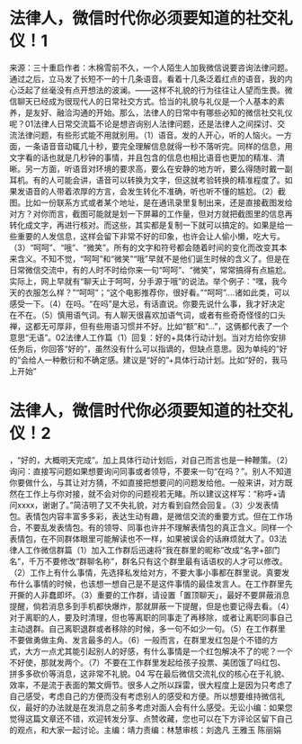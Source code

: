 # 法律人，微信时代你必须要知道的社交礼仪！1

来源：三十重启作者：木棉雪前不久，一个人陌生人加我微信说要咨询法律问题。通过之后，立马发了长短不一的十几条语音。看着十几条泛着红点的语音，我的内心泛起了丝毫没有点开想法的波澜。——这样不礼貌的行为往往让人望而生畏。微信聊天已经成为很现代人的日常社交方式。恰当的礼貌与礼仪是一个人基本的素养，是友好、融洽沟通的开始。那么，法律人的日常中有哪些必知的微信社交礼仪呢？01法律人日常交流篇不论是想咨询别人法律问题，还是法律人之间探讨、交流法律问题，有些形式能不用就别用。（1）语音。发的人开心，听的人恼火。一方面，一条语音音动辄几十秒，要完全理解信息就得一秒不落听完。同样的信息，用文字看的话也就是几秒钟的事情，并且包含的信息也相比语音也更加的精准、清晰。另一方面，听语音对环境的要求高，要么在安静的地方听，要么得随时戴一副耳机。有的人可能会讲，语音可以转换为文字，但这就考验转换的精准程度了。如果发语音的人带着浓厚的方言，会发生转化不准确，听也听不懂的尴尬。（2）截图。比如一份联系方式或者某个地址，是在通讯录里复制出来，还是直接截图发给对方？对你而言，截图可能就是划一下屏幕的工作量，但对方就把截图里的信息再转化成文字，再进行核对。而这些，其实都是复制一下就可以搞定的。如果是给一些重要的人发信息，这样会留下非常不好的印象，也许会让人偷小懒，吃大亏。（3）“呵呵”、“哦”、“微笑”。所有的文字和符号都会随着时间的变化而改变其本来含义。不知不觉，“呵呵”和“微笑”“哦”早就不是他们诞生时候的含义了。但是在日常微信交流中，有的人时不时给你来一句“呵呵”、“微笑”，常常搞得有点尴尬。实际上，网上早就有“聊天止于呵呵，分手源于哦”的说法。举个例子：“嘿，我今天的衣服怎么样？”“呵呵”；“这个电影推荐你，很好看。”“呵呵”....诸如此类，可以感受一下。（4）在吗。“在吗”是大忌，有话直说。你要先说什么事，我才好决定在不在。（5）慎用语气词。有人聊天很喜欢加语气词，或者有些奇奇怪怪的口头禅，这都无可厚非，但有些用语习惯并不好。比如“额”和“...”，这俩都代表了一个意思“无语”。02法律人工作篇（1）回复：好的+具体行动计划。当对方给你安排任务后，你回答“好的”，虽然没有什么可以指谪的，但缺点意思。因为单纯的“好的”会给人一种敷衍和不确定感。建议是“好的”+具体行动计划。比如“好的，我马上开始”

# 法律人，微信时代你必须要知道的社交礼仪！2

，“好的，大概明天完成”。加上具体行动计划后，对自己而言也是一种鞭策。（2）询问：直接写问题如果想要询问同事或者领导，不要来一句“在吗？”。别人不知道你要做什么，与其让对方猜，不如直接把想要问的问题发给他。一般来讲，对方既然在工作上与你对接，就不会对你的问题视若无睹。所以建议这样写：“称呼+请问xxxx，谢谢了。”简洁明了又不失礼貌，对方看到自然会回复。（3）少发表情包。表情包内容丰富多多彩，表达生动有趣，是微信交流的重要方式。但在工作场合，不要乱发表情包。有的领导、同事也许并不理解表情包的真正含义。同样一个表情包，在不同群体眼里可能解读也不一样，如果被误会的话麻烦就大了。03法律人工作微信群篇（1）加入工作群后迅速将“我在群里的昵称”改成“名字+部门名”，千万不要修改“群聊名称”，群名只有这个群里最有话语权的人才可以修改。（2）工作上有什么事情，先选择私发给对方，不要大事小事都在群里说。真要发布什么事情的时候，也该想一想自己是不是这件事情的最佳发言人。在工作群里先开撕的人非蠢即坏。（3）重要的工作群，请设置「置顶聊天」，最好不要屏蔽消息提醒，倘若消息多到手机都快爆炸，那就屏蔽一下提醒，但是也要记得去看。（4）对于离职的人，要及时清理，但也等离职的同事走了再移除，或者让离职同事自己主动退群。自己离职退群或者移除的时候，多一句不如少一句。（5）在工作群里不要做勇做主角、发言最多的人。（6）一般而言，在群里发红包是个不错的方式，大方一点尤其能引起别人的好感，有什么事情是一个红包解决不了的呢？一个不好使，那就发两个。（7）不要在工作群里发起给孩子投票、美团饿了吗红包、拼多多砍价等消息，这非常不礼貌。04 写在最后微信交流礼仪的核心在于礼貌、效率，不是流于表面的繁文缛节。很多人之所以踩雷，很大程度上是因为只考虑了自己感受，考虑自己的方便而没有考虑别人的感受和方便。所以想要维持微信礼仪，最好的办法就是在发消息之前多考虑对面人会有什么感受。无讼小编：如果您觉得这篇文章还不错，欢迎转发分享、点赞收藏，您也可以在下方评论区留下自己的观点，和大家一起讨论。主编：靖力责编：林慧审核：刘逸凡 王雅玉 陈丽娟 

